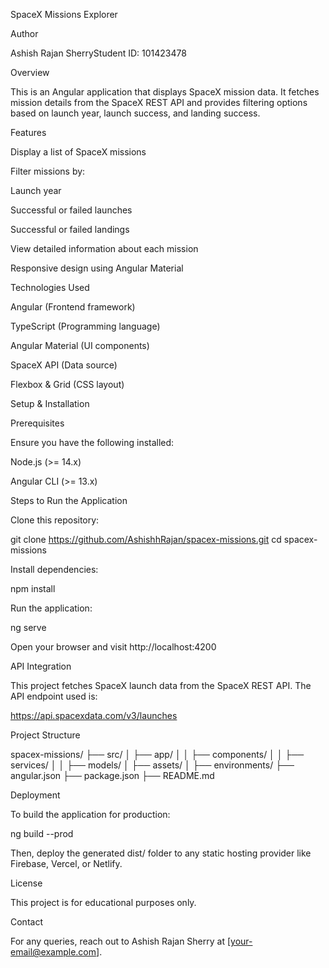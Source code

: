 SpaceX Missions Explorer

Author

Ashish Rajan SherryStudent ID: 101423478

Overview

This is an Angular application that displays SpaceX mission data. It fetches mission details from the SpaceX REST API and provides filtering options based on launch year, launch success, and landing success.

Features

Display a list of SpaceX missions

Filter missions by:

Launch year

Successful or failed launches

Successful or failed landings

View detailed information about each mission

Responsive design using Angular Material

Technologies Used

Angular (Frontend framework)

TypeScript (Programming language)

Angular Material (UI components)

SpaceX API (Data source)

Flexbox & Grid (CSS layout)

Setup & Installation

Prerequisites

Ensure you have the following installed:

Node.js (>= 14.x)

Angular CLI (>= 13.x)

Steps to Run the Application

Clone this repository:

git clone https://github.com/AshishhRajan/spacex-missions.git
cd spacex-missions

Install dependencies:

npm install

Run the application:

ng serve

Open your browser and visit http://localhost:4200

API Integration

This project fetches SpaceX launch data from the SpaceX REST API. The API endpoint used is:

https://api.spacexdata.com/v3/launches

Project Structure

spacex-missions/
├── src/
│   ├── app/
│   │   ├── components/
│   │   ├── services/
│   │   ├── models/
│   ├── assets/
│   ├── environments/
├── angular.json
├── package.json
├── README.md

Deployment

To build the application for production:

ng build --prod

Then, deploy the generated dist/ folder to any static hosting provider like Firebase, Vercel, or Netlify.

License

This project is for educational purposes only.

Contact

For any queries, reach out to Ashish Rajan Sherry at [your-email@example.com].

